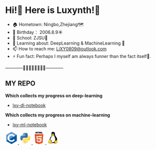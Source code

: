 # Hi!👋 Here is Luxynth!🎉

- 🏠 Hometown: Ningbo,Zhejiang🗺️
- 🎂 Birthday： 2006.8.9☀️
- 🔭 School: ZJSU🏫
- 🌱 Learning about: DeepLearning & MachineLearning 🧠
- 📫 How to reach me: LiXY0809@outlook.com
- ⚡ Fun fact: Perhaps I myself am always funner than the fact itself🤪.
  
————💖🥑🥥📌🧩🐰🦋💡————

## MY REPO
**Which collects my progress on deep-learning**
- [lxy-dl-notebook](/https://www.github.com/LiXYuannn/lxy-dl-notebook/)
  
**Which collects my progress on machine-learning**
- [lxy-ml-notebook](/https://www.github.com/LiXYuannn/lxy-ml-notebook/)

<p align="left"> <a href="https://www.cprogramming.com/" target="_blank" rel="noreferrer"> <img src="https://raw.githubusercontent.com/devicons/devicon/master/icons/c/c-original.svg" alt="c" width="40" height="40"/> </a> </a> <a href="https://www.python.org" target="_blank" rel="noreferrer"> <img src="https://raw.githubusercontent.com/devicons/devicon/master/icons/python/python-original.svg" alt="python" width="40" height="40"/> </a> <a href="https://www.w3.org/html/" target="_blank" rel="noreferrer"> <img src="https://raw.githubusercontent.com/devicons/devicon/master/icons/html5/html5-original-wordmark.svg" alt="html5" width="40" height="40"/> </a> <a href="https://www.linux.org/" target="_blank" rel="noreferrer"> <img src="https://raw.githubusercontent.com/devicons/devicon/master/icons/linux/linux-original.svg" alt="linux" width="40" height="40"/> </p>

